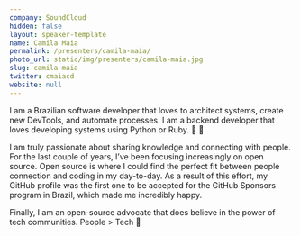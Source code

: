 ```yaml
---
company: SoundCloud
hidden: false
layout: speaker-template
name: Camila Maia
permalink: /presenters/camila-maia/
photo_url: static/img/presenters/camila-maia.jpg
slug: camila-maia
twitter: cmaiacd
website: null
---
```


I am a Brazilian software developer that loves to architect systems, create new DevTools, and automate processes. I am a backend developer that loves developing systems using Python or Ruby. 🐍 💎

I am truly passionate about sharing knowledge and connecting with people. For the last couple of years, I’ve been focusing increasingly on open source. Open source is where I could find the perfect fit between people connection and coding in my day-to-day. As a result of this effort, my GitHub profile was the first one to be accepted for the GitHub Sponsors program in Brazil, which made me incredibly happy.

Finally, I am an open-source advocate that does believe in the power of tech communities. People > Tech 💜
